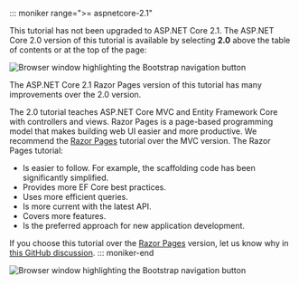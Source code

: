 ::: moniker range=">= aspnetcore-2.1"

This tutorial has not been upgraded to ASP.NET Core 2.1. The ASP.NET Core 2.0 version of this tutorial is available by selecting **2.0** above the table of contents or at the top of the page:

![Browser window highlighting the Bootstrap navigation button](~/includes/RP-EF/21version.png)

The ASP.NET Core 2.1 Razor Pages version of this tutorial has many improvements over the 2.0 version.

The 2.0 tutorial teaches ASP.NET Core MVC and Entity Framework Core with controllers and views. Razor Pages is a page-based programming model that makes building web UI easier and more productive. We recommend the [Razor Pages](xref:data/ef-rp/intro) tutorial over the MVC version. The Razor Pages tutorial:

* Is easier to follow. For example, the scaffolding code has been significantly simplified.
* Provides more EF Core best practices.
* Uses more efficient queries.
* Is more current with the latest API.
* Covers more features.
* Is the preferred approach for new application development.

If you choose this tutorial over the [Razor Pages](xref:data/ef-rp/intro) version, let us know why in [this GitHub discussion](https://github.com/aspnet/Docs/issues/6146).
::: moniker-end

![Browser window highlighting the Bootstrap navigation button](~/includes/RP-EF/21version.png)